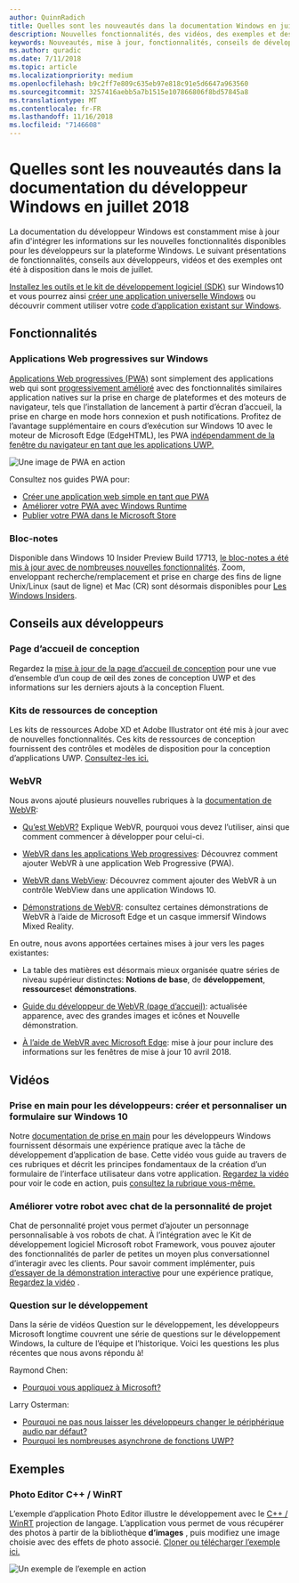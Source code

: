 ```yaml
---
author: QuinnRadich
title: Quelles sont les nouveautés dans la documentation Windows en juillet 2018 - développer des applications UWP
description: Nouvelles fonctionnalités, des vidéos, des exemples et des conseils aux développeurs ont été ajoutées à la documentation du développeur Windows 10 juillet 2018.
keywords: Nouveautés, mise à jour, fonctionnalités, conseils de développeur, Windows 10, juillet
ms.author: quradic
ms.date: 7/11/2018
ms.topic: article
ms.localizationpriority: medium
ms.openlocfilehash: b9c2ff7e809c635eb97e818c91e5d6647a963560
ms.sourcegitcommit: 3257416aebb5a7b1515e107866806f8bd57845a8
ms.translationtype: MT
ms.contentlocale: fr-FR
ms.lasthandoff: 11/16/2018
ms.locfileid: "7146608"
---
```

# <a name="whats-new-in-the-windows-developer-docs-in-july-2018"></a>Quelles sont les nouveautés dans la documentation du développeur Windows en juillet 2018

La documentation du développeur Windows est constamment mise à jour afin d'intégrer les informations sur les nouvelles fonctionnalités disponibles pour les développeurs sur la plateforme Windows. Le suivant présentations de fonctionnalités, conseils aux développeurs, vidéos et des exemples ont été à disposition dans le mois de juillet.

[Installez les outils et le kit de développement logiciel (SDK)](http://go.microsoft.com/fwlink/?LinkId=821431) sur Windows10 et vous pourrez ainsi [créer une application universelle Windows](../get-started/create-uwp-apps.md) ou découvrir comment utiliser votre [code d’application existant sur Windows](../porting/index.md).

## <a name="features"></a>Fonctionnalités

### <a name="progressive-web-apps-on-windows"></a>Applications Web progressives sur Windows

[Applications Web progressives (PWA)](https://developer.microsoft.com/windows/pwa) sont simplement des applications web qui sont [progressivement amélioré](https://wikipedia.org/wiki/Progressive_enhancement) avec des fonctionnalités similaires application natives sur la prise en charge de plateformes et des moteurs de navigateur, tels que l’installation de lancement à partir d’écran d’accueil, la prise en charge en mode hors connexion et push notifications. Profitez de l’avantage supplémentaire en cours d’exécution sur Windows 10 avec le moteur de Microsoft Edge (EdgeHTML), les PWA [indépendamment de la fenêtre du navigateur en tant que les applications UWP.](https://docs.microsoft.com/microsoft-edge/progressive-web-apps/windows-features)

![Une image de PWA en action](images/progressive-web-apps.jpg)

Consultez nos guides PWA pour:

* [Créer une application web simple en tant que PWA](https://docs.microsoft.com/microsoft-edge/progressive-web-apps/get-started)
* [Améliorer votre PWA avec Windows Runtime](https://docs.microsoft.com/en-us/microsoft-edge/progressive-web-apps/windows-features)
* [Publier votre PWA dans le Microsoft Store](https://docs.microsoft.com/microsoft-edge/progressive-web-apps/microsoft-store)

### <a name="notepad"></a>Bloc-notes

Disponible dans Windows 10 Insider Preview Build 17713, [le bloc-notes a été mis à jour avec de nombreuses nouvelles fonctionnalités](http://aka.ms/ant-man). Zoom, enveloppant recherche/remplacement et prise en charge des fins de ligne Unix/Linux (saut de ligne) et Mac (CR) sont désormais disponibles pour [Les Windows Insiders](https://insider.windows.com/). 

## <a name="developer-guidance"></a>Conseils aux développeurs

### <a name="design-landing-page"></a>Page d’accueil de conception

Regardez la [mise à jour de la page d’accueil de conception](https://developer.microsoft.com/windows/apps/design) pour une vue d’ensemble d’un coup de œil des zones de conception UWP et des informations sur les derniers ajouts à la conception Fluent.

### <a name="design-toolkits"></a>Kits de ressources de conception

Les kits de ressources Adobe XD et Adobe Illustrator ont été mis à jour avec de nouvelles fonctionnalités. Ces kits de ressources de conception fournissent des contrôles et modèles de disposition pour la conception d’applications UWP. [Consultez-les ici.](../design/downloads/index.md)

### <a name="webvr"></a>WebVR

Nous avons ajouté plusieurs nouvelles rubriques à la [documentation de WebVR](https://docs.microsoft.com/microsoft-edge/webvr/
):

* [Qu’est WebVR?](https://docs.microsoft.com/microsoft-edge/webvr/what-is-webvr
) Explique WebVR, pourquoi vous devez l’utiliser, ainsi que comment commencer à développer pour celui-ci.

* [WebVR dans les applications Web progressives](https://docs.microsoft.com/microsoft-edge/webvr/webvr-in-pwas): Découvrez comment ajouter WebVR à une application Web Progressive (PWA).

* [WebVR dans WebView](https://docs.microsoft.com/microsoft-edge/webvr/webvr-in-webview): Découvrez comment ajouter des WebVR à un contrôle WebView dans une application Windows 10.

* [Démonstrations de WebVR](https://docs.microsoft.com/microsoft-edge/webvr/demos): consultez certaines démonstrations de WebVR à l’aide de Microsoft Edge et un casque immersif Windows Mixed Reality.

En outre, nous avons apportées certaines mises à jour vers les pages existantes:

* La table des matières est désormais mieux organisée quatre séries de niveau supérieur distinctes: **Notions de base**, de **développement**, **ressources**et **démonstrations**.

* [Guide du développeur de WebVR (page d’accueil)](https://docs.microsoft.com/microsoft-edge/webvr/): actualisée apparence, avec des grandes images et icônes et Nouvelle démonstration.

* [À l’aide de WebVR avec Microsoft Edge](https://docs.microsoft.com/microsoft-edge/webvr/webvr-with-edge): mise à jour pour inclure des informations sur les fenêtres de mise à jour 10 avril 2018.

## <a name="videos"></a>Vidéos

### <a name="get-started-for-devs-create-and-customize-a-form-on-windows-10"></a>Prise en main pour les développeurs: créer et personnaliser un formulaire sur Windows 10

Notre [documentation de prise en main](../get-started/index.md) pour les développeurs Windows fournissent désormais une expérience pratique avec la tâche de développement d’application de base. Cette vidéo vous guide au travers de ces rubriques et décrit les principes fondamentaux de la création d’un formulaire de l’interface utilisateur dans votre application. [Regardez la vidéo](https://www.youtube.com/watch?v=AgngKzq4hKI&feature=youtu.be) pour voir le code en action, puis [consultez la rubrique vous-même.](http://aka.ms/CreateForms)

### <a name="enhance-your-bot-with-project-personality-chat"></a>Améliorer votre robot avec chat de la personnalité de projet

Chat de personnalité projet vous permet d’ajouter un personnage personnalisable à vos robots de chat. À l’intégration avec le Kit de développement logiciel Microsoft robot Framework, vous pouvez ajouter des fonctionnalités de parler de petites un moyen plus conversationnel d’interagir avec les clients. Pour savoir comment implémenter, puis [d’essayer de la démonstration interactive](http://aka.ms/PersonalityChat) pour une expérience pratique, [Regardez la vidéo](https://www.youtube.com/watch?v=5C_uD8g2QKg&feature=youtu.be) .

### <a name="one-dev-question"></a>Question sur le développement

Dans la série de vidéos Question sur le développement, les développeurs Microsoft longtime couvrent une série de questions sur le développement Windows, la culture de l’équipe et l’historique. Voici les questions les plus récentes que nous avons répondu à!

Raymond Chen:

* [Pourquoi vous appliquez à Microsoft?](https://www.youtube.com/watch?v=oL8ymamkEMU&feature=youtu.be)

Larry Osterman:

* [Pourquoi ne pas nous laisser les développeurs changer le périphérique audio par défaut?](https://www.youtube.com/watch?v=6aNUoVfbnmg&feature=youtu.be)
* [Pourquoi les nombreuses asynchrone de fonctions UWP?](https://www.youtube.com/watch?v=5M724QIy1Mk&feature=youtu.be)

## <a name="samples"></a>Exemples

### <a name="photo-editor-cwinrt"></a>Photo Editor C++ / WinRT

L’exemple d’application Photo Editor illustre le développement avec le [C++ / WinRT](../cpp-and-winrt-apis/intro-to-using-cpp-with-winrt.md) projection de langage. L’application vous permet de vous récupérer des photos à partir de la bibliothèque **d’images** , puis modifiez une image choisie avec des effets de photo associé. [Cloner ou télécharger l’exemple ici.](https://github.com/Microsoft/Windows-appsample-photo-editor)

![Un exemple de l’exemple en action](images/photo-editor-banner.png)
